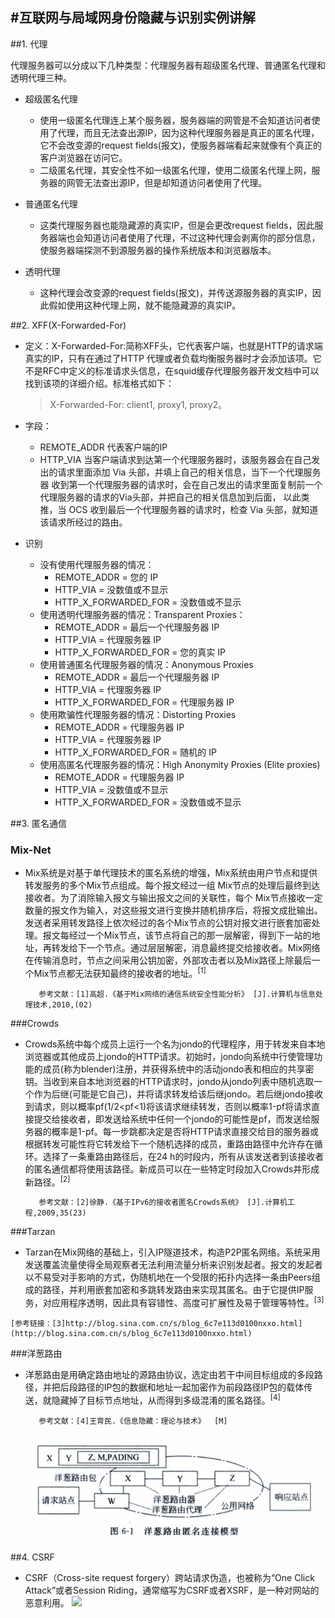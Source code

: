 #互联网与局域网身份隐藏与识别实例讲解
---
##1. 代理
 
代理服务器可以分成以下几种类型：代理服务器有超级匿名代理、普通匿名代理和透明代理三种。

 * 超级匿名代理
   * 使用一级匿名代理连上某个服务器，服务器端的网管是不会知道访问者使用了代理，而且无法查出源IP，因为这种代理服务器是真正的匿名代理，它不会改变源的request fields(报文)，使服务器端看起来就像有个真正的客户浏览器在访问它。
   * 二级匿名代理，其安全性不如一级匿名代理，使用二级匿名代理上网，服务器的网管无法查出源IP，但是却知道访问者使用了代理。

 * 普通匿名代理  
   * 这类代理服务器也能隐藏源的真实IP，但是会更改request fields，因此服务器端也会知道访问者使用了代理，不过这种代理会剥离你的部分信息，使服务器端探测不到源服务器的操作系统版本和浏览器版本。 
 * 透明代理
   * 这种代理会改变源的request fields(报文)，并传送源服务器的真实IP，因此假如使用这种代理上网，就不能隐藏源的真实IP。
 

##2.  XFF(X-Forwarded-For)
 * 定义：X-Forwarded-For:简称XFF头，它代表客户端，也就是HTTP的请求端真实的IP，只有在通过了HTTP 代理或者负载均衡服务器时才会添加该项。它不是RFC中定义的标准请求头信息，在squid缓存代理服务器开发文档中可以找到该项的详细介绍。标准格式如下：
     >X-Forwarded-For: client1, proxy1, proxy2。  

 * 字段：
   * REMOTE_ADDR 代表客户端的IP
   * HTTP_VIA 当客户端请求到达第一个代理服务器时，该服务器会在自己发出的请求里面添加 Via 头部，并填上自己的相关信息，当下一个代理服务器 收到第一个代理服务器的请求时，会在自己发出的请求里面复制前一个代理服务器的请求的Via头部，并把自己的相关信息加到后面， 以此类推，当 OCS 收到最后一个代理服务器的请求时，检查 Via 头部，就知道该请求所经过的路由。
 * 识别
   * 没有使用代理服务器的情况：
		* REMOTE_ADDR = 您的 IP
		* HTTP_VIA = 没数值或不显示
		* HTTP_X_FORWARDED_FOR = 没数值或不显示
   * 使用透明代理服务器的情况：Transparent Proxies：
   		* REMOTE_ADDR = 最后一个代理服务器 IP
		* HTTP_VIA = 代理服务器 IP
		* HTTP_X_FORWARDED_FOR = 您的真实 IP
   * 使用普通匿名代理服务器的情况：Anonymous Proxies
        * REMOTE_ADDR = 最后一个代理服务器 IP
		* HTTP_VIA = 代理服务器 IP
		* HTTP_X_FORWARDED_FOR = 代理服务器 IP 
   * 使用欺骗性代理服务器的情况：Distorting Proxies
        * REMOTE_ADDR = 代理服务器 IP
		* HTTP_VIA = 代理服务器 IP
		* HTTP_X_FORWARDED_FOR = 随机的 IP 
   * 使用高匿名代理服务器的情况：High Anonymity Proxies (Elite proxies)
        * REMOTE_ADDR = 代理服务器 IP
		* HTTP_VIA = 没数值或不显示
		* HTTP_X_FORWARDED_FOR = 没数值或不显示 

##3. 匿名通信
### Mix-Net
   * Mix系统是对基于单代理技术的匿名系统的增强，Mix系统由用户节点和提供转发服务的多个Mix节点组成。每个报文经过一组 Mix节点的处理后最终到达接收者。为了消除输入报文与输出报文之间的关联性，每个 Mix节点接收一定数量的报文作为输入，对这些报文进行变换并随机排序后，将报文成批输出。发送者采用转发路径上依次经过的各个Mix节点的公钥对报文进行嵌套加密处理。报文每经过一个Mix节点，该节点将自己的那一层解密，得到下一站的地址，再转发给下一个节点。通过层层解密，消息最终提交给接收者。Mix网络在传输消息时，节点之间采用公钥加密，外部攻击者以及Mix路径上除最后一个Mix节点都无法获知最终的接收者的地址。<sup>[1]</sup>
    
			参考文献：[1]高超.《基于Mix网络的通信系统安全性能分析》 [J].计算机与信息处理技术,2010,(02)

###Crowds
   * Crowds系统中每个成员上运行一个名为jondo的代理程序，用于转发来自本地浏览器或其他成员上jondo的HTTP请求。初始时，jondo向系统中行使管理功能的成员(称为blender)注册，并获得系统中的活动jondo表和相应的共享密钥。当收到来自本地浏览器的HTTP请求时，jondo从jondo列表中随机选取一个作为后继(可能是它自己)，并将请求转发给该后继jondo。若后继jondo接收到请求，则以概率pf(1/2<pf<1)将该请求继续转发，否则以概率1-pf将请求直接提交给接收者，即发送给系统中任何一个jondo的可能性是pf，而发送给服务器的概率是1-pf。每一步跳都决定是否将HTTP请求直接交给目的服务器或根据转发可能性将它转发给下一个随机选择的成员，重路由路径中允许存在循环。选择了一条重路由路径后，在24 h的时段内，所有从该发送者到该接收者的匿名通信都将使用该路径。新成员可以在一些特定时段加入Crowds并形成新路径。<sup>[2]</sup>

			参考文献：[2]徐静.《基于IPv6的接收者匿名Crowds系统》 [J].计算机工程,2009,35(23)
###Tarzan
   * Tarzan在Mix网络的基础上，引入IP隧道技术，构造P2P匿名网络。系统采用发送覆盖流量使得全局观察者无法利用流量分析来识别发起者。报文的发起者以不易受对手影响的方式，伪随机地在一个受限的拓扑内选择一条由Peers组成的路径，并利用嵌套加密和多跳转发路由来实现其匿名。由于它提供IP服务，对应用程序透明，因此具有容错性、高度可扩展性及易于管理等特性。<sup>[3]</sup>
   
	[参考链接：[3]http://blog.sina.com.cn/s/blog_6c7e113d0100nxxo.html](http://blog.sina.com.cn/s/blog_6c7e113d0100nxxo.html) 
###洋葱路由
   * 洋葱路由是用确定路由地址的源路由协议，选定由若干中间目标组成的多段路径，并把后段路径的IP包的数据和地址一起加密作为前段路径IP包的载体传送，就隐藏掉了目标节点地址，从而得到多级混淆的匿名路径。<sup>[4]</sup>
    
			参考文献：[4]王育民.《信息隐藏：理论与技术》  [M]
      ![](onion.png)

 
##4. CSRF
 * CSRF（Cross-site request forgery）跨站请求伪造，也被称为“One Click Attack”或者Session Riding，通常缩写为CSRF或者XSRF，是一种对网站的恶意利用。
![](CSRF.jpg)